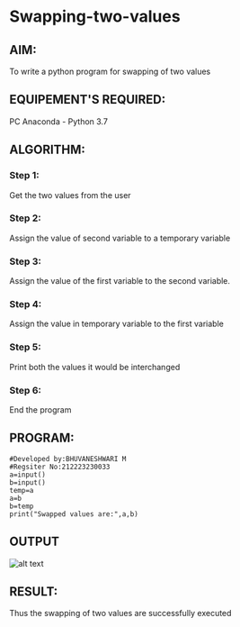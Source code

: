 # Swapping-two-values
## AIM:
To write a python program for swapping of two values
## EQUIPEMENT'S REQUIRED: 
PC
Anaconda - Python 3.7
## ALGORITHM: 
### Step 1:
Get the two values from the user
### Step 2: 
Assign the value of second variable to a temporary variable 
### Step 3: 
Assign the value of the first variable to the second variable.
### Step 4:  
Assign the value in temporary variable to the first variable
### Step 5: 
Print both the values it would be interchanged
### Step 6: 
End the program
## PROGRAM:
```
#Developed by:BHUVANESHWARI M
#Regsiter No:212223230033
a=input()
b=input()
temp=a
a=b
b=temp
print("Swapped values are:",a,b)
```
## OUTPUT
![alt text](OP-1.png)

## RESULT:
Thus the swapping of two values are successfully executed



